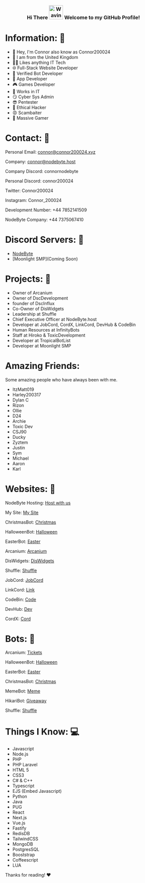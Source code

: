 <h3 align="center">
    Hi There
    <img src="https://raw.githubusercontent.com/nixin72/nixin72/master/wave.gif" 
         alt="Waving hand animated gif"
         height="45"
         width="45" />
    Welcome to my GitHub Profile!
</h3>

# Information: 🍿

- 🌱 Hey, I'm Connor also know as Connor200024
- 👀 I am from the United Kingdom
- 👨‍💻 Likes anything IT Tech
- 🌐 Full-Stack Website Developer
- 🤖 Verified Bot Developer
- 🤳 App Developer
- 🎮 Games Developer
- 🥝 Works in IT
- 😏 Cyber Sys Admin
- 😎 Pentester
- 🐉 Ethical Hacker
- 😡 Scambaiter
- 🚀 Massive Gamer

# Contact: 📝

Personal Email: connor@connor200024.xyz

Company: connor@nodebyte.host

Company Discord: connornodebyte

Personal Discord: connor200024

Twitter: Connor200024

Instagram: Connor_200024

Development Number: +44 7852141509

NodeByte Company: +44 7375067410


# Discord Servers: 🚀

- [NodeByte](https://discord.gg/2TgjJzrxm4)
- [Moonlight SMP](Coming Soon)

# Projects: 🔨
- Owner of Arcanium
- Owner of DscDevelopment
- founder of DscInflux
- Co-Owner of DisWidgets
- Leadership at Shuffle
- Chief Executive Officer at NodeByte.host
- Developer at JobCord, CordX, LinkCord, DevHub & CodeBin
- Human Resources at InfinityBots
- Staff at Hiroko & ToxicDevelopment
- Developer at TropicalBotList
- Developer at Moonlight SMP

# Amazing Friends:
Some amazing people who have always been with me.
- ItzMatt019 
- Harley200317
- Dylan C
- Rizon
- Ollie
- D24
- Archie
- Toxic Dev
- CSJ90
- Ducky
- Zyztem
- Justin
- Sym
- Michael
- Aaron
- Karl
  

# Websites: 👀

NodeByte Hosting: [Host with us](https://nodebyte.host)

My Site: [My Site](https://connor200024.xyz/)

ChristmasBot: [Christmas](https://christmasbot.net)

HalloweenBot: [Halloween](https://halloweenbot.com/)

EasterBot: [Easter](https://easterbot.xyz/)

Arcanium: [Arcanium](https://arcaniumbot.xyz/)

DisWidgets: [DisWidgets](https://diswidgets.org/)

Shuffle: [Shuffle](https://shufflebot.lol/)

JobCord: [JobCord](https://jobcord.co/)

LinkCord: [Link](https://linkcord.lol/)

CodeBin: [Code](https://codebin.live/)

DevHub: [Dev](https://devhub.life/)

CordX: [Cord](https://cordx.lol/)

# Bots: 🤖

Arcanium: [Tickets](https://discord.com/api/oauth2/authorize?client_id=993163016487063583&permissions=139586825296&scope=applications.commands%20bot)

HalloweenBot: [Halloween](https://discord.com/oauth2/authorize?client_id=852564657674649636&permissions=2147863617&scope=bot%20applications.commands)

EasterBot: [Easter](https://discord.com/oauth2/authorize?client_id=810568485905236018&permissions=379968&scope=bot%20applications.commands)

ChristmasBot: [Christmas](https://discord.com/oauth2/authorize?client_id=791761831734804510&permissions=3492928&&scope=bot%20applications.commands)

MemeBot: [Meme](https://discord.com/oauth2/authorize?client_id=991784302553612329&permissions=139623517248&&scope=bot%20applications.commands)

HikariBot: [Giveaway](https://discord.com/oauth2/authorize?client_id=1005858718157635634&permissions=689342629952&scope=applications.commands%20bot)

Shuffle: [Shuffle](https://discord.com/api/oauth2/authorize?client_id=1059872016628465704&permissions=39722058893313&scope=bot%20applications.commands)


# Things I Know: 💻

- Javascript
- Node.js
- PHP 
- PHP Laravel
- HTML 5
- CSS3
- C# & C++
- Typescript
- EJS (Embed Javascript)
- Python
- Java
- PUG
- React
- Next.js
- Vue.js
- Fastify
- RedisDB
- TailwindCSS
- MongoDB
- PostgresSQL
- Booststrap
- Coffeescript
- LUA

Thanks for reading! ❤
